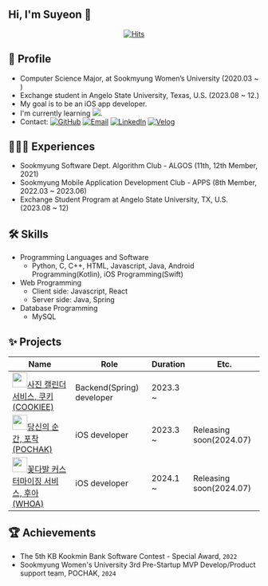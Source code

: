 ## Hi, I'm Suyeon 👋

<!--
**syhwang1231/syhwang1231** is a ✨ _special_ ✨ repository because its `README.md` (this file) appears on your GitHub profile.

Here are some ideas to get you started:

- 🔭 I’m currently working on ...
- 🌱 I’m currently learning ...
- 👯 I’m looking to collaborate on ...
- 🤔 I’m looking for help with ...
- 💬 Ask me about ...
- 📫 How to reach me: ...
- 😄 Pronouns: ...
- ⚡ Fun fact: ...
-->

<div align=center>
    
  [![Hits](https://hits.seeyoufarm.com/api/count/incr/badge.svg?url=https%3A%2F%2Fgithub.com%2Fsyhwang1231&count_bg=%233BD3FF&title_bg=%23000000&icon=&icon_color=%23E7E7E7&title=hits&edge_flat=false)](https://hits.seeyoufarm.com)
  
</div>

## 🧐 Profile

- Computer Science Major, at Sookmyung Women’s University (2020.03 ~ )
- Exchange student in Angelo State University, Texas, U.S. (2023.08 ~ 12.)
- My goal is to be an iOS app developer.
- I'm currently learning <img src="https://img.shields.io/badge/Swift-F05138?style=round-square&logo=swift&logoColor=white"/>.
- Contact: [![GitHub](https://img.shields.io/badge/Github-181717?style=round-square&logo=GitHub&logoColor=white)](http://github.com/syhwang1231) [![Email](https://img.shields.io/badge/Gmail-EA4335?style=round-square&logo=Gmail&logoColor=white)](mailto:syhhwang1231@gmail.com) [![LinkedIn](https://img.shields.io/badge/LinkedIn-0A66C2?style=round-square&logo=Linkedin&logoColor=white)](https://www.linkedin.com/in/%EC%88%98%EC%97%B0-%ED%99%A9-05ba292a6/) [![Velog](https://img.shields.io/badge/Velog-20C997?style=round-square&logo=velog&logoColor=white)](https://velog.io/@sxyxnn)  

## 🤸🏻‍♀️ Experiences
- Sookmyung Software Dept. Algorithm Club - ALGOS (11th, 12th Member, 2021)
- Sookmyung Mobile Application Development Club - APPS (8th Member, 2022.03 ~ 2023.06)
- Exchange Student Program at Angelo State University, TX, U.S. (2023.08 ~ 12)

## 🛠 Skills
- Programming Languages and Software
    - Python, C, C++, HTML, Javascript, Java, Android Programming(Kotlin), iOS Programming(Swift)
- Web Programming
    - Client side: Javascript, React
    - Server side: Java, Spring
- Database Programming
    - MySQL

## ✨ Projects
|Name|Role|Duration|Etc.|
|---|---|---|---|
|<img src="https://avatars.githubusercontent.com/u/170924528?s=400&u=0b18304256ad20dff5a953544881ecd68cf840d1&v=4" width="30" height="30">[사진 캘린더 서비스, 쿠키(COOKIEE)](https://github.com/SMWU-COOKIEE)|Backend(Spring) developer|2023.3 ~ ||
|<img src="https://github.com/SMWU-POCHAK/POCHAK-iOS/assets/81567790/b4bf7275-cf18-4f7c-a514-b64c8f604474" width="30" height="30">[당신의 순간, 포착(POCHAK)](https://github.com/SMWU-POCHAK)|iOS developer|2023.3 ~ |Releasing soon(2024.07)|
|<img src="https://github.com/flower-project-2024/WHOA_iOS/assets/81567790/bc1c07c3-c533-4efe-8f2d-ef426efa490f" width = "30" height="30">[꽃다발 커스터마이징 서비스, 후아(WHOA)](https://github.com/flower-project-2024)|iOS developer|2024.1 ~ |Releasing soon(2024.07)|

## 🏆 Achievements
- The 5th KB Kookmin Bank Software Contest - Special Award, `2022`
- Sookmyung Women's University 3rd Pre-Startup MVP Develop/Product support team, POCHAK, `2024`
